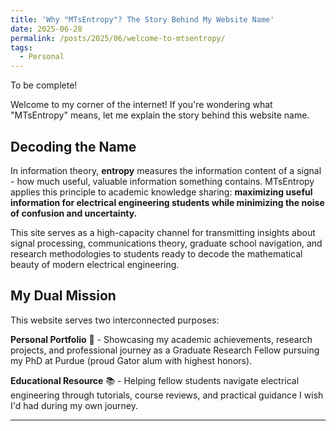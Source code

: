 ```yaml
---
title: 'Why "MTsEntropy"? The Story Behind My Website Name'
date: 2025-06-28
permalink: /posts/2025/06/welcome-to-mtsentropy/
tags:
  - Personal
---
```


To be complete! <br>

Welcome to my corner of the internet! If you're wondering what "MTsEntropy" means, let me explain the story behind this website name.

## Decoding the Name
In information theory, **entropy** measures the information content of a signal - how much useful, valuable information something contains. MTsEntropy applies this principle to academic knowledge sharing: 
**maximizing useful information for electrical engineering students while minimizing the noise of confusion and uncertainty.**

This site serves as a high-capacity channel for transmitting insights about signal processing, communications theory, graduate school navigation, and research methodologies to students ready to decode the mathematical beauty of modern electrical engineering.

## My Dual Mission
This website serves two interconnected purposes:

**Personal Portfolio** 🎯 - Showcasing my academic achievements, research projects, and professional journey as a Graduate Research Fellow pursuing my PhD at Purdue (proud Gator alum with highest honors).

**Educational Resource** 📚 - Helping fellow students navigate electrical engineering through tutorials, course reviews, and practical guidance I wish I'd had during my own journey.

------